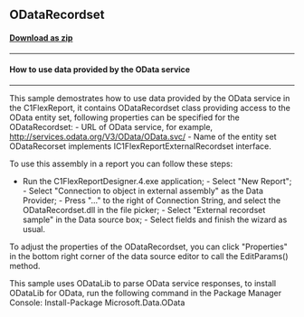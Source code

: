 ## ODataRecordset
#### [Download as zip](https://grapecity.github.io/DownGit/#/home?url=https://github.com/GrapeCity/ComponentOne-WinForms-Samples/tree/master/NetFramework\FlexReport\CS\ODataDataSource)
____
#### How to use data provided by the OData service
____
This sample demostrates how to use data provided by the OData service in the C1FlexReport, it contains ODataRecordset class providing access to the OData entity set, following properties can be specified for the ODataRecordset: - URL of OData service, for example, http://services.odata.org/V3/OData/OData.svc/ - Name of the entity set ODataRecorset implements IC1FlexReportExternalRecordset interface. 

To use this assembly in a report you can follow these steps: 

- Run the C1FlexReportDesigner.4.exe application; - Select "New Report"; - Select "Connection to object in external assembly" as the Data Provider; - Press "..." to the right of Connection String, and select the ODataRecordset.dll in the file picker; - Select "External recordset sample" in the Data source box; - Select fields and finish the wizard as usual. 

To adjust the properties of the ODataRecordset, you can click "Properties" in the bottom right corner of the data source editor to call the EditParams() method. 

This sample uses ODataLib to parse OData service responses, to install ODataLib for OData, run the following command in the Package Manager Console: Install-Package Microsoft.Data.OData 